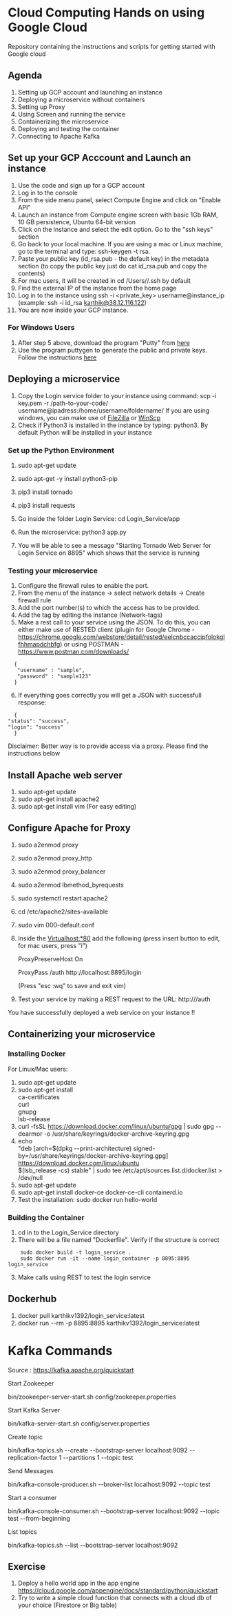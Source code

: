 # Cloud Computing Hands on using Google Cloud
Repository containing the instructions and scripts for getting started with Google cloud

## Agenda

1. Setting up GCP account and launching an instance
2. Deploying a microservice without containers
3. Setting up Proxy
4. Using Screen and running the service
5. Containerizing the microservice
6. Deploying and testing the container
7. Connecting to Apache Kafka


## Set up your GCP Acccount and Launch an instance

1. Use the code and sign up for a GCP account
2. Log in to the console
3. From the side menu panel, select Compute Engine and click on "Enable API"
4. Launch an instance from Compute engine screen with basic 1Gb RAM, 10 GB persistence,  Ubuntu 64-bit version
5. Click on the instance and select the edit option. Go to the "ssh keys" section
7. Go back to your local machine. If you are using a mac or Linux machine, go to the terminal and type: ssh-keygen -t rsa.
8. Paste your public key (id_rsa.pub - the default key) in the metadata section (to copy the public key just do cat id_rsa.pub and copy the contents)
9. For mac users, it will be created in cd /Users/<username>/.ssh by default 
10. Find the external IP of the instance from the home page
11. Log in to the instance using ssh -i <private_key> username@instance_ip (example: ssh -i id_rsa karthik@38.12.116.122)
12. You are now inside your GCP instance. 
    
### For Windows Users
1. After step 5 above, download the program "Putty" from [here](https://www.puttygen.com/download-putty#Download_PuTTY_073_for_Windows)
2. Use the program puttygen to generate the public and private keys. Follow the instructions [here](https://medium.com/@narayanan_ramakrishnan/connecting-to-a-google-cloud-virtual-machine-with-ssh-using-putty-7b6f0c0465cb)
    
    
## Deploying a microservice
1. Copy the Login service folder to your instance using command: scp -i key.pem -r /path-to-your-code/ username@ipadress:/home/username/foldername/
   If you are using windows, you can make use of [FileZilla](https://filezilla-project.org) or [WinScp](https://winscp.net/eng/download.php)
2. Check if Python3 is installed in the instance by typing: python3. By default Python will be installed in your instance

### Set up the Python Environment

1. sudo apt-get update
2. sudo apt-get -y install python3-pip
3. pip3 install tornado
4. pip3 install requests
 

3. Go inside the folder Login Service: cd Login_Service/app
4. Run the microservice: python3 app.py
5. You will be able to see a message "Starting Tornado Web Server for Login Service on 8895" which shows that the service is running

    
### Testing your microservice
1. Configure the firewall rules to enable the port.
2. From the menu of the instance -> select network details -> Create firewall rule
3. Add the port number(s) to which the access has to be provided.
4. Add the tag by editing the instance (Network-tags)
5. Make a rest call to your service using the JSON. To do this, you can either make use of RESTED client (plugin for Google Chrome - https://chrome.google.com/webstore/detail/rested/eelcnbccaccipfolokglfhhmapdchbfg) or using POSTMAN - https://www.postman.com/downloads/
    
  ```shell
    {
     "username" : "sample",
     "password" : "sample123"
    }
   ```
    
6. If everything goes correctly you will get a JSON with successfull response:
    
  ```shell
    {
  "status": "success",
  "login": "success"
    }
  ```
    

Disclaimer: Better way is to provide access via a proxy. Please find the instructions below

## Install Apache web server
    
1. sudo apt-get update
2. sudo apt-get install apache2
3. sudo apt-get install vim (For easy editing)


## Configure Apache for Proxy
1. sudo a2enmod proxy
2. sudo a2enmod proxy_http
3. sudo a2enmod proxy_balancer
4. sudo a2enmod lbmethod_byrequests
5. sudo systemctl restart apache2
6. cd /etc/apache2/sites-available
7. sudo vim 000-default.conf 
8. Inside the <Virtualhost:*80> add the following  (press insert button to edit, for mac users, press "i")

    ProxyPreserveHost On

    ProxyPass /auth http://localhost:8895/login

    (Press "esc :wq" to save and exit vim)

 9. Test your service by making a REST request to the URL: http://<gcp instance ip>/auth

You have successfully deployed a web service on your instance !!
    
## Containerizing your microservice
    
### Installing Docker
    
For Linux/Mac users:
    
1. sudo apt-get update
2. sudo apt-get install \
    ca-certificates \
    curl \
    gnupg \
    lsb-release
3. curl -fsSL https://download.docker.com/linux/ubuntu/gpg | sudo gpg --dearmor -o /usr/share/keyrings/docker-archive-keyring.gpg
4. echo \
  "deb [arch=$(dpkg --print-architecture) signed-by=/usr/share/keyrings/docker-archive-keyring.gpg] https://download.docker.com/linux/ubuntu \
  $(lsb_release -cs) stable" | sudo tee /etc/apt/sources.list.d/docker.list > /dev/null
5. sudo apt-get update
6. sudo apt-get install docker-ce docker-ce-cli containerd.io
7. Test the installation: sudo docker run hello-world
    
### Building the Container

1. cd in to the Login_Service directory
2. There will be a file named "Dockerfile". Verify if the structure is correct

```shell
    sudo docker build -t login_service .
    sudo docker run -it --name login_container -p 8895:8895 login_service
```
3. Make calls using REST to test the login service
    

## Dockerhub
    
1. docker pull karthikv1392/login_service:latest
2. docker run --rm -p 8895:8895 karthikv1392/login_service:latest



# Kafka Commands

Source : https://kafka.apache.org/quickstart



Start Zookeeper

bin/zookeeper-server-start.sh config/zookeeper.properties



Start Kafka Server

bin/kafka-server-start.sh config/server.properties


Create topic

bin/kafka-topics.sh --create --bootstrap-server localhost:9092 --replication-factor 1 --partitions 1 --topic test


Send Messages

bin/kafka-console-producer.sh --broker-list localhost:9092 --topic test



Start a consumer

bin/kafka-console-consumer.sh --bootstrap-server localhost:9092 --topic test --from-beginning


List topics

bin/kafka-topics.sh --list --bootstrap-server localhost:9092



## Exercise

1. Deploy a hello world app in the app engine https://cloud.google.com/appengine/docs/standard/python/quickstart
2. Try to write a simple cloud function that connects with a cloud db of your choice (Firestore or Big table)
